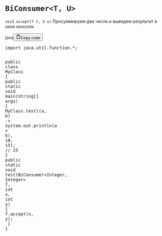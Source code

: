 <h1><code>BiConsumer&lt;T, U&gt;</code></h1>
<p><code>void accept(T t, U u)</code>
Просуммируем два числа и выведем результат в окно консоли</p>
<div class="code_element"><div class="lang_line"><text>java</text><button class="copy_code_button" onclick="CopyCode(this)"><svg style="width: 1.2em;height: 1.2em;" aria-hidden="true" xmlns="http://www.w3.org/2000/svg" fill="none" viewBox="0 0 24 24"><path stroke="currentColor" stroke-linecap="round" stroke-linejoin="round" stroke-width="2" d="M15 4h3a1 1 0 0 1 1 1v15a1 1 0 0 1-1 1H6a1 1 0 0 1-1-1V5a1 1 0 0 1 1-1h3m0 3h6m-5-4v4h4V3h-4Z"/></svg><text>Copy code</text></button></div><div class="code language-java"><div class="highlight"><pre><span></span><span class="kn">import</span><span class="w"> </span><span class="nn">java.util.function.*</span><span class="p">;</span>

<span class="kd">public</span><span class="w"> </span><span class="kd">class</span> <span class="nc">MyClass</span><span class="w"> </span><span class="p">{</span>
<span class="w">    </span><span class="kd">public</span><span class="w"> </span><span class="kd">static</span><span class="w"> </span><span class="kt">void</span><span class="w"> </span><span class="nf">main</span><span class="p">(</span><span class="n">String</span><span class="o">[]</span><span class="w"> </span><span class="n">args</span><span class="p">)</span><span class="w"> </span><span class="p">{</span>
<span class="w">        </span><span class="n">MyClass</span><span class="p">.</span><span class="na">test</span><span class="p">((</span><span class="n">a</span><span class="p">,</span><span class="w"> </span><span class="n">b</span><span class="p">)</span><span class="w"> </span><span class="o">-&gt;</span><span class="w"> </span><span class="n">System</span><span class="p">.</span><span class="na">out</span><span class="p">.</span><span class="na">println</span><span class="p">(</span><span class="n">a</span><span class="w"> </span><span class="o">+</span><span class="w"> </span><span class="n">b</span><span class="p">),</span><span class="w"> </span><span class="mi">10</span><span class="p">,</span><span class="w"> </span><span class="mi">15</span><span class="p">);</span><span class="w"> </span><span class="c1">// 25</span>
<span class="w">    </span><span class="p">}</span>
<span class="w">    </span><span class="kd">public</span><span class="w"> </span><span class="kd">static</span><span class="w"> </span><span class="kt">void</span><span class="w"> </span><span class="nf">test</span><span class="p">(</span><span class="n">BiConsumer</span><span class="o">&lt;</span><span class="n">Integer</span><span class="p">,</span><span class="w"> </span><span class="n">Integer</span><span class="o">&gt;</span><span class="w"> </span><span class="n">f</span><span class="p">,</span><span class="w"> </span><span class="kt">int</span><span class="w"> </span><span class="n">x</span><span class="p">,</span><span class="w"> </span><span class="kt">int</span><span class="w"> </span><span class="n">y</span><span class="p">)</span><span class="w"> </span><span class="p">{</span>
<span class="w">        </span><span class="n">f</span><span class="p">.</span><span class="na">accept</span><span class="p">(</span><span class="n">x</span><span class="p">,</span><span class="w"> </span><span class="n">y</span><span class="p">);</span>
<span class="w">    </span><span class="p">}</span>
<span class="p">}</span>
</pre></div></div></div>